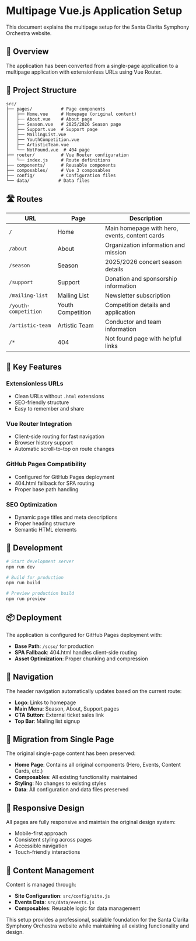 # Multipage Vue.js Application Setup

This document explains the multipage setup for the Santa Clarita Symphony Orchestra website.

## 🎯 **Overview**

The application has been converted from a single-page application to a multipage application with extensionless URLs using Vue Router.

## 📁 **Project Structure**

```
src/
├── pages/           # Page components
│   ├── Home.vue     # Homepage (original content)
│   ├── About.vue    # About page
│   ├── Season.vue   # 2025/2026 Season page
│   ├── Support.vue  # Support page
│   ├── MailingList.vue
│   ├── YouthCompetition.vue
│   ├── ArtisticTeam.vue
│   └── NotFound.vue  # 404 page
├── router/          # Vue Router configuration
│   └── index.js     # Route definitions
├── components/      # Reusable components
├── composables/     # Vue 3 composables
├── config/          # Configuration files
└── data/           # Data files
```

## 🛣️ **Routes**

| URL | Page | Description |
|-----|-------|-------------|
| `/` | Home | Main homepage with hero, events, content cards |
| `/about` | About | Organization information and mission |
| `/season` | Season | 2025/2026 concert season details |
| `/support` | Support | Donation and sponsorship information |
| `/mailing-list` | Mailing List | Newsletter subscription |
| `/youth-competition` | Youth Competition | Competition details and application |
| `/artistic-team` | Artistic Team | Conductor and team information |
| `/*` | 404 | Not found page with helpful links |

## 🔧 **Key Features**

### **Extensionless URLs**
- Clean URLs without `.html` extensions
- SEO-friendly structure
- Easy to remember and share

### **Vue Router Integration**
- Client-side routing for fast navigation
- Browser history support
- Automatic scroll-to-top on route changes

### **GitHub Pages Compatibility**
- Configured for GitHub Pages deployment
- 404.html fallback for SPA routing
- Proper base path handling

### **SEO Optimization**
- Dynamic page titles and meta descriptions
- Proper heading structure
- Semantic HTML elements

## 🚀 **Development**

```bash
# Start development server
npm run dev

# Build for production
npm run build

# Preview production build
npm run preview
```

## 📦 **Deployment**

The application is configured for GitHub Pages deployment with:

- **Base Path**: `/scso/` for production
- **SPA Fallback**: 404.html handles client-side routing
- **Asset Optimization**: Proper chunking and compression

## 🎨 **Navigation**

The header navigation automatically updates based on the current route:

- **Logo**: Links to homepage
- **Main Menu**: Season, About, Support pages
- **CTA Button**: External ticket sales link
- **Top Bar**: Mailing list signup

## 🔄 **Migration from Single Page**

The original single-page content has been preserved:

- **Home Page**: Contains all original components (Hero, Events, Content Cards, etc.)
- **Composables**: All existing functionality maintained
- **Styling**: No changes to existing styles
- **Data**: All configuration and data files preserved

## 📱 **Responsive Design**

All pages are fully responsive and maintain the original design system:

- Mobile-first approach
- Consistent styling across pages
- Accessible navigation
- Touch-friendly interactions

## 🎵 **Content Management**

Content is managed through:

- **Site Configuration**: `src/config/site.js`
- **Events Data**: `src/data/events.js`
- **Composables**: Reusable logic for data management

This setup provides a professional, scalable foundation for the Santa Clarita Symphony Orchestra website while maintaining all existing functionality and design.
